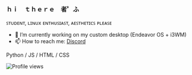 ### ｈｉ　ｔｈｅｒｅ　者゜ふ

ꜱᴛᴜᴅᴇɴᴛ, ʟɪɴᴜx ᴇɴᴛʜᴜꜱɪᴀꜱᴛ, ᴀᴇꜱᴛʜᴇᴛɪᴄꜱ ᴘʟᴇᴀꜱᴇ



- 🔭 I’m currently working on my custom desktop (Endeavor OS + i3WM) 
- 📫 How to reach me: [Discord](https://discords.com/bio/p/pumas) 

Python / JS / HTML / CSS

![Profile views](https://gpvc.arturio.dev/TSOT7)  
